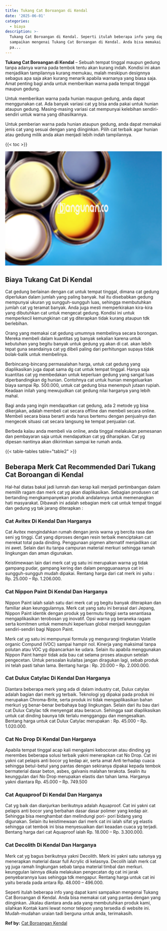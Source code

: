 ```yaml
---
title: Tukang Cat Boroangan di Kendal
date: '2025-06-01'
categories:
  - biaya
description: >-
  Tukang Cat Boroangan di Kendal. Seperti itulah beberapa info yang dapat kami
  sampaikan mengenai Tukang Cat Boroangan di Kendal. Anda bisa memakai cat yang
  pa...
---
```


**Tukang Cat Boroangan di Kendal** – Sebuah tempat tinggal maupun gedung tanpa adanya warna pada tembok tentu akan kurang indah. Kondisi ini akan menjadikan tampilannya kurang memukau, malah meskipun designnya sebagus apa saja akan kurang menarik apabila warnanya yang biasa saja. Amat penting bagi anda untuk memberikan warna pada tempat tinggal maupun gedung.

Untuk memberikan warna pada hunian maupun gedung, anda dapat menggunakan cat. Ada banyak variasi cat yg bisa anda pakai untuk hunian ataupun gedung. Masing-masing variasi cat mempunyai kelebihan sendiri-sendiri untuk warna yang dihasilkannya.

Untuk pemberian warna pada hunian ataupun gedung, anda dapat memakai jenis cat yang sesuai dengan yang diinginkan. Pilih cat terbaik agar hunian atau gedung milik anda akan menjadi lebih indah tampilannya.

{{< toc >}}

![Tukang Cat Boroangan di Kendal](/images/jasa-cat-murah37.png)

## Biaya Tukang Cat Di Kendal

Cat gedung berlainan dengan cat untuk tempat tinggal, dimana cat gedung diperlukan dalam jumlah yang paling banyak. hal itu disebabkan gedung mempunyai ukuran yg sungguh-sungguh luas, sehingga membutuhkan jumlah cat yg teramat banyak. Anda juga mesti memperkirakan kira-kira yang dibutuhkan cat untuk mengecat gedung. Kondisi ini untuk memperkecil kemungkinan cat yg diterapkan tidak kurang ataupun tdk berlebihan.

Orang yang memakai cat gedung umumnya membelinya secara borongan. Mereka membeli dalam kuantitas yg banyak sekalian karena untuk kebutuhan yang begitu banyak untuk gedung yg akan di cat. akan lebih tepat guna seandainya cat yg dibeli paling dari perhitungan supaya tidak bolak-balik untuk membelinya.

Berbincang-bincang permasalahan harga, untuk cat gedung yang diaplikasikan juga dapat sama dg cat untuk tempat tinggal. Hanya saja kuantitas cat yg membedakan untuk keperluan gedung yang sangat luas diperbandingkan dg hunian. Contohnya cat untuk hunian mengeluarkan biaya sampai Rp. 500.000, untuk cat gedung bisa menempuh jutaan rupiah. Keadaan inilah yang mewujudkan cat gedung nilai harganya yang lebih mahal.

Bagi anda yang ingin mendapatkan cat gedung, ada 2 metode yg bisa dikerjakan, adalah membeli cat secara offline dan membeli secara online. Membeli secara biasa berarti anda harus bertemu dengan penjualnya dan mengecek situasi cat secara langsung ke tempat penjualan cat.

Berbeda kalau anda membeli via online, anda tinggal melakukan pemesanan dan pembayaran saja untuk mendapatkan cat yg diharapkan. Cat yg dipesan nantinya akan dikirimkan sampai ke rumah anda.

{{< table-tables table="table2" >}}

## Beberapa Merk Cat Recommended Dari Tukang Cat Boroangan di Kendal

Hal-hal diatas bakal jadi lumrah dan kerap kali menjadi pertimbangan dalam memilih ragam dan merk cat yg akan diaplikasikan. Sebagian produsen cat bertanding mengkampanyekan produk andalannya untuk memenangkan hati masyarakat. Dibawah ini adalah sebagian merk cat untuk tempat tinggal dan gedung yg tak jarang diterapkan :

### Cat Avitex Di Kendal Dan Harganya

Cat Avitex mengindahkan rumah dengan jenis warna yg bercita rasa dan seni yg tinggi. Cat yang diproses dengan resin terbaik menciptakan cat merekat total pada dinding. Penggunaan pigmen alternatif menjadikan cat ini awet. Selain dari itu tanpa campuran material merkuri sehingga ramah lingkungan dan aman digunakan.

Keistimewaan lain dari merk cat yg satu ini merupakan warna yg tidak gampang pudar, gampang kering dan dalam pengguanaanya cat ini sungguh-sungguh mudah dipakai. Rentang harga dari cat merk ini yaitu : Rp. 25.000 – Rp. 1.206.000.

### Cat Nippon Paint Di Kendal Dan Harganya

Nippon Paint ialah salah satu dari merk cat yg begitu banyak diterapkan dan familiar akan keunggulannya. Merk cat yang satu ini berasal dari Jepang, Nippon Paint identik dengan produk yg bermutu tinggi serta senantiasa mengaplikasikan terobosan yg inovatif. Opsi warna yg beraneka ragam serta komitmen untuk memenuhi keperluan global menjadi keunggulan sendiri-sendiri bagi Nippon Paint.

Merk cat yg satu ini mempunyai formula yg mengurangi tingkatan Volatile organic Compund (VOC) sampai hampir nol. Kinerja yang maksimal tanpa polutan atau VOC yg dipancarkan ke udara. Selain itu apabila menggunakan Nippon Paint hampir tidak ada bau cat selama proses ataupun setelah pengecetan. Untuk persoalan kulaitas jangan diragukan lagi, sebab produk ini telah pasti tahan lama. Bentang harga : Rp. 20.000 – Rp. 2.000.000.

### Cat Dulux Catylac Di Kendal Dan Harganya

Diantara beberapa merk yang ada di dalam industry cat, Dulux catylax adalah bagian dari merk yg terbaik. Teknologi yg dipakai pada produk ini merupakan Chroma-Brite, serta produk ini tidak mengaplikasikan bahan merkuri yg benar-benar berbahaya bagi lingkungan. Selain dari itu bau dari cat Dulux Catylac tdk menyengat atau beracun. Sehingga saat diaplikasikan untuk cat dinding baunya tdk terlalu mengganggu dan mengesalkan. Bentang harga untuk cat Dulux Catylac merupakan : Rp. 45.000 – Rp. 1.020.000.

### Cat No Drop Di Kendal Dan Harganya

Apabila tempat tinggal acap kali mengalami kebocoran atau dinding yg merembes beberapa solusi terbaik yakni menerapkan cat No Drop. Cat ini yakni cat pelapis anti bocor yg kedap air, serta amat Anti terhadap cuaca sehingga betul-betul yang pantas dengan sekiranya dipakai kepada tembok bermaterial dasar beton, asbes, galvanis malahan terakota. Sealin itu keunggulan dari No Drop merupakan elastis dan tahan lama. Harganya yakni diantara Rp. 45.000 – Rp. 749.500

### Cat Aquaproof Di Kendal Dan Harganya

Cat yg baik dan dianjurkan berikutnya adalah Aquaproof. Cat ini yakni cat pelapis anti bocor yang berbahan dasar dasar polimer yang kedap air. Sehingga bisa menghambat dan melindungi pori- pori bidang yang digunakan. Selain itu keistimewaan dari merk cat ini ialah sifat yg elastis sehingga cat tembok ini bisa menyesuaikan dari keaadan cuaca yg terjadi. Bentang harga dari cat Aquaproof ialah Rp. 18.000 – Rp. 3.300.000.

### Cat Decolith Di Kendal Dan Harganya

Merk cat yg bagus berikutnya yakni Decolith. Merk ini yakni satu satunya yg menerapkan material dasar full Acrylic di kelasnya. Decolih ialah merk cat yg juga ramah lingkungan sebab tanpa material timbal dan merkuri. keunggulan lainnya dikala melakukan pengecatan dg cat ini jarak penyebarannya luas sehingga tdk mengapur. Rentang harga untuk cat ini yaitu berada pada antara Rp. 48.000 – 496.000.

Seperti itulah beberapa info yang dapat kami sampaikan mengenai Tukang Cat Boroangan di Kendal. Anda bisa memakai cat yang pantas dengan yang diinginkan. Jikalau diantara anda ada yang membutuhkan produk kami, silahkan Kontak kami lewat nomor telepon yang tersedia di website ini. Mudah-mudahan uraian tadi berguna untuk anda, terimakasih.

**Ref by:** [Cat Boroangan Kendal](https://id.wikipedia.org/wiki/Cat)
